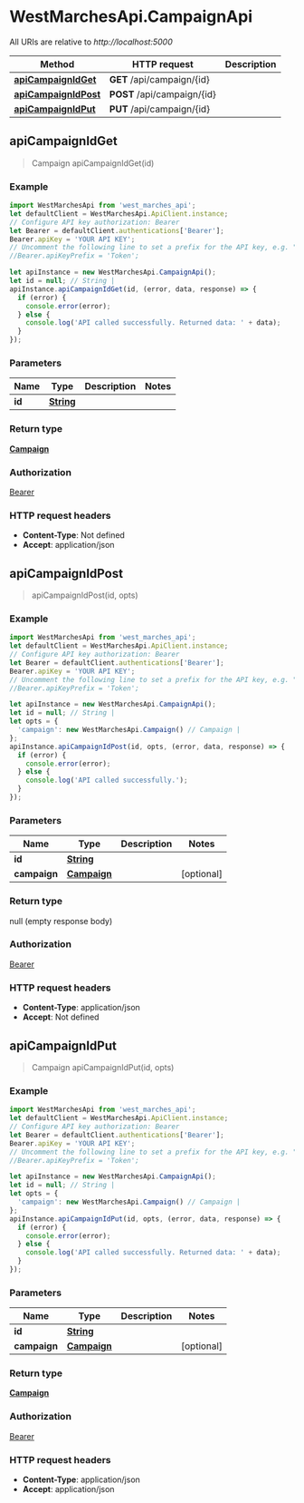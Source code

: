 # WestMarchesApi.CampaignApi

All URIs are relative to *http://localhost:5000*

Method | HTTP request | Description
------------- | ------------- | -------------
[**apiCampaignIdGet**](CampaignApi.md#apiCampaignIdGet) | **GET** /api/campaign/{id} | 
[**apiCampaignIdPost**](CampaignApi.md#apiCampaignIdPost) | **POST** /api/campaign/{id} | 
[**apiCampaignIdPut**](CampaignApi.md#apiCampaignIdPut) | **PUT** /api/campaign/{id} | 



## apiCampaignIdGet

> Campaign apiCampaignIdGet(id)



### Example

```javascript
import WestMarchesApi from 'west_marches_api';
let defaultClient = WestMarchesApi.ApiClient.instance;
// Configure API key authorization: Bearer
let Bearer = defaultClient.authentications['Bearer'];
Bearer.apiKey = 'YOUR API KEY';
// Uncomment the following line to set a prefix for the API key, e.g. "Token" (defaults to null)
//Bearer.apiKeyPrefix = 'Token';

let apiInstance = new WestMarchesApi.CampaignApi();
let id = null; // String | 
apiInstance.apiCampaignIdGet(id, (error, data, response) => {
  if (error) {
    console.error(error);
  } else {
    console.log('API called successfully. Returned data: ' + data);
  }
});
```

### Parameters


Name | Type | Description  | Notes
------------- | ------------- | ------------- | -------------
 **id** | [**String**](.md)|  | 

### Return type

[**Campaign**](Campaign.md)

### Authorization

[Bearer](../README.md#Bearer)

### HTTP request headers

- **Content-Type**: Not defined
- **Accept**: application/json


## apiCampaignIdPost

> apiCampaignIdPost(id, opts)



### Example

```javascript
import WestMarchesApi from 'west_marches_api';
let defaultClient = WestMarchesApi.ApiClient.instance;
// Configure API key authorization: Bearer
let Bearer = defaultClient.authentications['Bearer'];
Bearer.apiKey = 'YOUR API KEY';
// Uncomment the following line to set a prefix for the API key, e.g. "Token" (defaults to null)
//Bearer.apiKeyPrefix = 'Token';

let apiInstance = new WestMarchesApi.CampaignApi();
let id = null; // String | 
let opts = {
  'campaign': new WestMarchesApi.Campaign() // Campaign | 
};
apiInstance.apiCampaignIdPost(id, opts, (error, data, response) => {
  if (error) {
    console.error(error);
  } else {
    console.log('API called successfully.');
  }
});
```

### Parameters


Name | Type | Description  | Notes
------------- | ------------- | ------------- | -------------
 **id** | [**String**](.md)|  | 
 **campaign** | [**Campaign**](Campaign.md)|  | [optional] 

### Return type

null (empty response body)

### Authorization

[Bearer](../README.md#Bearer)

### HTTP request headers

- **Content-Type**: application/json
- **Accept**: Not defined


## apiCampaignIdPut

> Campaign apiCampaignIdPut(id, opts)



### Example

```javascript
import WestMarchesApi from 'west_marches_api';
let defaultClient = WestMarchesApi.ApiClient.instance;
// Configure API key authorization: Bearer
let Bearer = defaultClient.authentications['Bearer'];
Bearer.apiKey = 'YOUR API KEY';
// Uncomment the following line to set a prefix for the API key, e.g. "Token" (defaults to null)
//Bearer.apiKeyPrefix = 'Token';

let apiInstance = new WestMarchesApi.CampaignApi();
let id = null; // String | 
let opts = {
  'campaign': new WestMarchesApi.Campaign() // Campaign | 
};
apiInstance.apiCampaignIdPut(id, opts, (error, data, response) => {
  if (error) {
    console.error(error);
  } else {
    console.log('API called successfully. Returned data: ' + data);
  }
});
```

### Parameters


Name | Type | Description  | Notes
------------- | ------------- | ------------- | -------------
 **id** | [**String**](.md)|  | 
 **campaign** | [**Campaign**](Campaign.md)|  | [optional] 

### Return type

[**Campaign**](Campaign.md)

### Authorization

[Bearer](../README.md#Bearer)

### HTTP request headers

- **Content-Type**: application/json
- **Accept**: application/json

